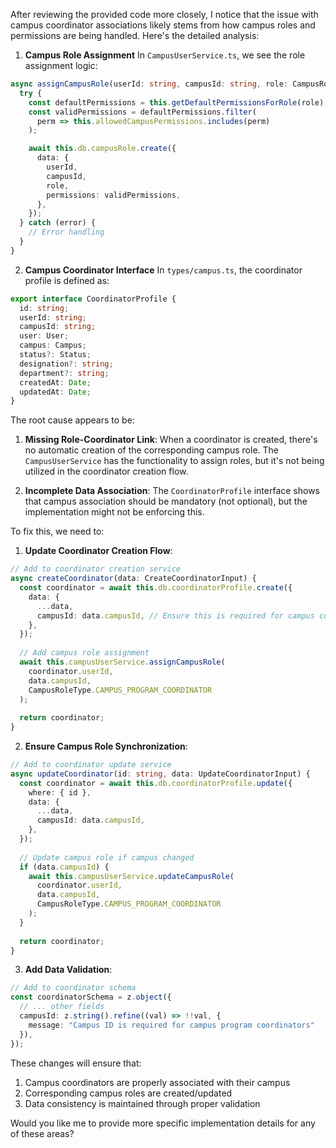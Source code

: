 After reviewing the provided code more closely, I notice that the issue with campus coordinator associations likely stems from how campus roles and permissions are being handled. Here's the detailed analysis:

1. **Campus Role Assignment**
In `CampusUserService.ts`, we see the role assignment logic:
```typescript
async assignCampusRole(userId: string, campusId: string, role: CampusRoleType): Promise<void> {
  try {
    const defaultPermissions = this.getDefaultPermissionsForRole(role);
    const validPermissions = defaultPermissions.filter(
      perm => this.allowedCampusPermissions.includes(perm)
    );

    await this.db.campusRole.create({
      data: {
        userId,
        campusId,
        role,
        permissions: validPermissions,
      },
    });
  } catch (error) {
    // Error handling
  }
}
```

2. **Campus Coordinator Interface**
In `types/campus.ts`, the coordinator profile is defined as:
```typescript
export interface CoordinatorProfile {
  id: string;
  userId: string;
  campusId: string;
  user: User;
  campus: Campus;
  status?: Status;
  designation?: string;
  department?: string;
  createdAt: Date;
  updatedAt: Date;
}
```

The root cause appears to be:

1. **Missing Role-Coordinator Link**: When a coordinator is created, there's no automatic creation of the corresponding campus role. The `CampusUserService` has the functionality to assign roles, but it's not being utilized in the coordinator creation flow.

2. **Incomplete Data Association**: The `CoordinatorProfile` interface shows that campus association should be mandatory (not optional), but the implementation might not be enforcing this.

To fix this, we need to:

1. **Update Coordinator Creation Flow**:
```typescript
// Add to coordinator creation service
async createCoordinator(data: CreateCoordinatorInput) {
  const coordinator = await this.db.coordinatorProfile.create({
    data: {
      ...data,
      campusId: data.campusId, // Ensure this is required for campus coordinators
    },
  });
  
  // Add campus role assignment
  await this.campusUserService.assignCampusRole(
    coordinator.userId,
    data.campusId,
    CampusRoleType.CAMPUS_PROGRAM_COORDINATOR
  );
  
  return coordinator;
}
```

2. **Ensure Campus Role Synchronization**:
```typescript
// Add to coordinator update service
async updateCoordinator(id: string, data: UpdateCoordinatorInput) {
  const coordinator = await this.db.coordinatorProfile.update({
    where: { id },
    data: {
      ...data,
      campusId: data.campusId,
    },
  });
  
  // Update campus role if campus changed
  if (data.campusId) {
    await this.campusUserService.updateCampusRole(
      coordinator.userId,
      data.campusId,
      CampusRoleType.CAMPUS_PROGRAM_COORDINATOR
    );
  }
  
  return coordinator;
}
```

3. **Add Data Validation**:
```typescript
// Add to coordinator schema
const coordinatorSchema = z.object({
  // ... other fields
  campusId: z.string().refine((val) => !!val, {
    message: "Campus ID is required for campus program coordinators"
  }),
});
```

These changes will ensure that:
1. Campus coordinators are properly associated with their campus
2. Corresponding campus roles are created/updated
3. Data consistency is maintained through proper validation

Would you like me to provide more specific implementation details for any of these areas?